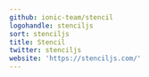 ```yaml
---
github: ionic-team/stencil
logohandle: stenciljs
sort: stenciljs
title: Stencil
twitter: stenciljs
website: 'https://stenciljs.com/'
---
```

